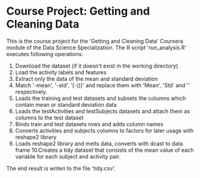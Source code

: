 # Course Project: Getting and Cleaning Data

This is the course project for the 'Getting and Cleaning Data' Coursera module of the Data Science Specialization.
The R script 'run_analysis.R' executes following operations:

1. Download the dataset (if it doesn't exist in the working directory)
2. Load the activity labels and features 
3. Extract only the data of the mean and standard deviation
4. Match '-mean', '-std', '[-()]' and replace them with 'Mean', 'Std' and '' respectively.
5. Loads the training and test datasets and subsets the columns which
   contain mean or standard deviation data
6. Loads the testActivities and  testSubjects datasets
   and attach them as columns to the test dataset
7. Binds train and test datasets rows and adds column names
8. Converts activities and subjects columns to factors for later usage with reshape2 library
9. Loads reshape2 library and melts data, converts with dcast to data frame
10.Creates a tidy dataset that consists of the mean value of each
   variable for each subject and activity pair.

The end result is writen to the file 'tidy.csv'.
